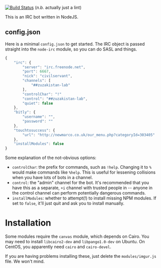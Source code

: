 [![Build Status](https://travis-ci.org/zuzakistan/civilservant.svg)](https://travis-ci.org/zuzakistan/civilservant) (*n.b.* actually just a lint)

This is an IRC bot written in NodeJS.


## config.json
Here is a minimal `config.json` to get started. The IRC object is passed straight into the `node-irc` module, so you can do SASL and things.
```js
{
	"irc": {
		"server": "irc.freenode.net",
		"port": 6667,
		"nick": "civilservant",
		"channels": [
			"##zuzakistan-lab"
		],
		"controlChar": "!"
		"control": "##zuzakistan-lab",
		"quiet": false
	},
	"bitly": {
		"username": "",
		"password": ""
	},
	"touchtosuccess": {
		"url": "http://newmarco.co.uk/our_menu.php?categoryId=303405"
	},
	"installModules": false
}
```

Some explanation of the not-obvious options:
* `controlChar`: the prefix for commands, such as `!help`.
  Changing it to `%` would make commands like `%help`.
  This is useful for lessening collisions when you have lots of bots in a channel.
* `control`: the "admin" channel for the bot. It's recommended that you have
  this as a separate, `+i` channel with trusted people in -- anyone in the control
  channel can perform potentially dangerous commands.
* `installModules`: whether to attempt(!) to install missing NPM modules.
  If set to `false`, it'll just quit and ask you to install manually.

# Installation
Some modules require the `canvas` module, which depends on Cairo.
You may need to install `libcairo2-dev` and `libpango1.0-dev` on Ubuntu.
On CentOS, you apparently need `cairo` and `cairo-devel`.

If you are having problems installing these, just delete the `modules/imgur.js` file.
We won't mind.
